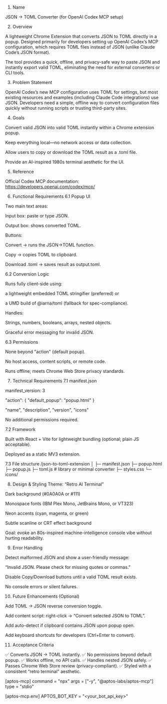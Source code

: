1. Name

JSON → TOML Converter (for OpenAI Codex MCP setup)

2. Overview

A lightweight Chrome Extension that converts JSON to TOML directly in a popup.
Designed primarily for developers setting up OpenAI Codex’s MCP configuration, which requires TOML files instead of JSON (unlike Claude Code’s JSON format).

The tool provides a quick, offline, and privacy-safe way to paste JSON and instantly export valid TOML, eliminating the need for external converters or CLI tools.

3. Problem Statement

OpenAI Codex’s new MCP configuration uses TOML for settings, but most existing resources and examples (including Claude Code integrations) use JSON.
Developers need a simple, offline way to convert configuration files quickly without running scripts or trusting third-party sites.

4. Goals

Convert valid JSON into valid TOML instantly within a Chrome extension popup.

Keep everything local—no network access or data collection.

Allow users to copy or download the TOML result as a .toml file.

Provide an AI-inspired 1980s terminal aesthetic for the UI.

5. Reference

Official Codex MCP documentation:
https://developers.openai.com/codex/mcp/

6. Functional Requirements
6.1 Popup UI

Two main text areas:

Input box: paste or type JSON.

Output box: shows converted TOML.

Buttons:

Convert → runs the JSON→TOML function.

Copy → copies TOML to clipboard.

Download .toml → saves result as output.toml.

6.2 Conversion Logic

Runs fully client-side using:

a lightweight embedded TOML stringifier (preferred) or

a UMD build of @iarna/toml (fallback for spec-compliance).

Handles:

Strings, numbers, booleans, arrays, nested objects.

Graceful error messaging for invalid JSON.

6.3 Permissions

None beyond "action" (default popup).

No host access, content scripts, or remote code.

Runs offline; meets Chrome Web Store privacy standards.

7. Technical Requirements
7.1 manifest.json

manifest_version: 3

"action": { "default_popup": "popup.html" }

"name", "description", "version", "icons"

No additional permissions required.

7.2 Framework

Built with React + Vite for lightweight bundling (optional; plain JS acceptable).

Deployed as a static MV3 extension.

7.3 File structure
/json-to-toml-extension
│
├─ manifest.json
├─ popup.html
├─ popup.js
├─ toml.js      # library or minimal converter
├─ styles.css
└─ icons/

8. Design & Styling
Theme: “Retro AI Terminal”

Dark background (#0A0A0A or #111)

Monospace fonts (IBM Plex Mono, JetBrains Mono, or VT323)

Neon accents (cyan, magenta, or green)

Subtle scanline or CRT effect background

Goal: evoke an 80s-inspired machine-intelligence console vibe without hurting readability.

9. Error Handling

Detect malformed JSON and show a user-friendly message:

“Invalid JSON. Please check for missing quotes or commas.”

Disable Copy/Download buttons until a valid TOML result exists.

No console errors or silent failures.

10. Future Enhancements (Optional)

Add TOML → JSON reverse conversion toggle.

Add content script: right-click → “Convert selected JSON to TOML”.

Add auto-detect if clipboard contains JSON upon popup open.

Add keyboard shortcuts for developers (Ctrl+Enter to convert).

11. Acceptance Criteria

✅ Converts JSON → TOML instantly.
✅ No permissions beyond default popup.
✅ Works offline, no API calls.
✅ Handles nested JSON safely.
✅ Passes Chrome Web Store review (privacy-compliant).
✅ Styled with a consistent “retro terminal” aesthetic.


[aptos-mcp]
command = "npx"
args = ["-y", "@aptos-labs/aptos-mcp"]
type = "stdio"

[aptos-mcp.env]
APTOS_BOT_KEY = "<your_bot_api_key>"